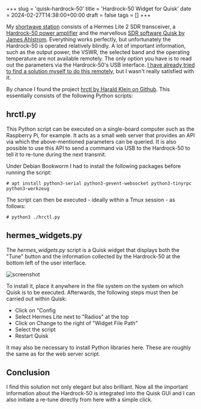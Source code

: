 +++
slug = 'quisk-hardrock-50'
title = 'Hardrock-50 Widget for Quisk'
date = 2024-02-27T14:38:00+00:00
draft = false
tags = []
+++

My [shortwave station](/station/) consists of a Hermes Lite 2 SDR transceiver, a [Hardrock-50 power amplifier](/building-the-hardrock50/) and the marvellous [SDR software Quisk by James Ahlstrom](https://james.ahlstrom.name/quisk/). Everything works perfectly, but unfortunately the Hardrock-50 is operated relatively blindly. A lot of important information, such as the output power, the VSWR, the selected band and the operating temperature are not available remotely. The only option you have is to read out the parameters via the Hardrock-50's USB interface. [I have already tried to find a solution myself to do this remotely](/hardrock50-remote-display/), but I wasn't really satisfied with it.

By chance I found the project [hrctl by Harald Klein on Github](https://github.com/haklein/hrctl). This essentially consists of the following Python scripts:

## hrctl.py

This Python script can be executed on a single-board computer such as the Raspberry Pi, for example. It acts as a small web server that provides an API via which the above-mentioned parameters can be queried. It is also possible to use this API to send a command via USB to the Hardrock-50 to tell it to re-tune during the next transmit.

Under Debian Bookworm I had to install the following packages before running the script:

```
# apt install python3-serial python3-gevent-websocket python3-tinyrpc python3-werkzeug
```

The script can then be executed - ideally within a Tmux session - as follows:

```
# python3 ./hrctl.py
```

## hermes_widgets.py

The _hermes_widgets.py_ script is a Quisk widget that displays both the "Tune" button and the information collected by the Hardrock-50 at the bottom left of the user interface.

![screenshot](/img/quisk-hardrock-50-1.png)

To install it, place it anywhere in the file system on the system on which Quisk is to be executed. Afterwards, the following steps must then be carried out within Quisk:

* Click on "Config
* Select Hermes Lite next to "Radios" at the top
* Click on Change to the right of "Widget File Path"
* Select the script
* Restart Quisk

It may also be necessary to install Python libraries here. These are roughly the same as for the web server script.

## Conclusion

I find this solution not only elegant but also brilliant. Now all the important information about the Hardrock-50 is integrated into the Quisk GUI and I can also initiate a re-tune directly from here with a simple click.

